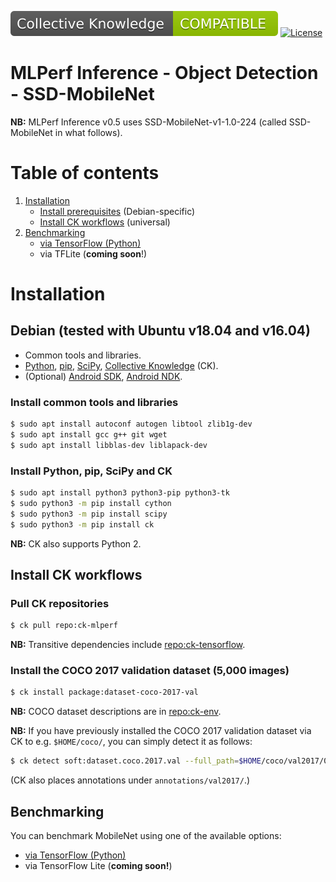 [![compatibility](https://github.com/ctuning/ck-guide-images/blob/master/ck-compatible.svg)](https://github.com/ctuning/ck)
[![License](https://img.shields.io/badge/License-BSD%203--Clause-blue.svg)](https://opensource.org/licenses/BSD-3-Clause)

# MLPerf Inference - Object Detection - SSD-MobileNet

**NB:** MLPerf Inference v0.5 uses SSD-MobileNet-v1-1.0-224 (called SSD-MobileNet in what follows).

# Table of contents

1. [Installation](#installation)
    - [Install prerequisites](#installation-debian) (Debian-specific)
    - [Install CK workflows](#installation-workflows) (universal)
1. [Benchmarking](#benchmarking)
    - [via TensorFlow (Python)](tf-py/README.md)
    - via TFLite (**coming soon**!)

<a name="installation"></a>
# Installation

<a name="installation-debian"></a>
## Debian (tested with Ubuntu v18.04 and v16.04)

- Common tools and libraries.
- [Python](https://www.python.org/), [pip](https://pypi.org/project/pip/), [SciPy](https://www.scipy.org/), [Collective Knowledge](https://cknowledge.org) (CK).
- (Optional) [Android SDK](https://developer.android.com/studio/), [Android NDK](https://developer.android.com/ndk/).

### Install common tools and libraries
```bash
$ sudo apt install autoconf autogen libtool zlib1g-dev
$ sudo apt install gcc g++ git wget
$ sudo apt install libblas-dev liblapack-dev
```

### Install Python, pip, SciPy and CK
```bash
$ sudo apt install python3 python3-pip python3-tk
$ sudo python3 -m pip install cython
$ sudo python3 -m pip install scipy
$ sudo python3 -m pip install ck
```
**NB:** CK also supports Python 2.

<a name="installation-workflows"></a>
## Install CK workflows

### Pull CK repositories
```bash
$ ck pull repo:ck-mlperf
```
**NB:** Transitive dependencies include [repo:ck-tensorflow](https://github.com/ctuning/ck-tensorflow).

### Install the COCO 2017 validation dataset (5,000 images)
```bash
$ ck install package:dataset-coco-2017-val
```
**NB:** COCO dataset descriptions are in [repo:ck-env](https://github.com/ctuning/ck-env).

**NB:** If you have previously installed the COCO 2017 validation dataset via CK to e.g. `$HOME/coco/`, you can simply detect it as follows:
```bash
$ ck detect soft:dataset.coco.2017.val --full_path=$HOME/coco/val2017/000000000139.jpg
```
(CK also places annotations under `annotations/val2017/`.)

<a name="benchmarking"></a>
## Benchmarking

You can benchmark MobileNet using one of the available options:
- [via TensorFlow (Python)](tf-py/README.md)
- via TensorFlow Lite (**coming soon!**)
